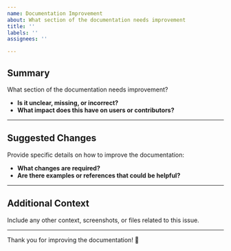 ```yaml
---
name: Documentation Improvement
about: What section of the documentation needs improvement
title: ''
labels: ''
assignees: ''

---
```



## Summary  

What section of the documentation needs improvement?  

- **Is it unclear, missing, or incorrect?**  
- **What impact does this have on users or contributors?**  

---

## Suggested Changes  

Provide specific details on how to improve the documentation:  

- **What changes are required?**  
- **Are there examples or references that could be helpful?**  

---

## Additional Context  

Include any other context, screenshots, or files related to this issue.  

---

Thank you for improving the documentation! 🚀  
